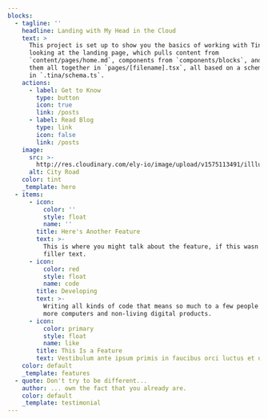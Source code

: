 ```yaml
---
blocks:
  - tagline: ''
    headline: Landing with My Head in the Cloud
    text: >
      This project is set up to show you the basics of working with Tina. You're
      looking at the landing page, which pulls content from
      `content/pages/home.md`, components from `components/blocks`, and puts
      them all together in `pages/[filename].tsx`, all based on a schema defined
      in `.tina/schema.ts`.
    actions:
      - label: Get to Know
        type: button
        icon: true
        link: /posts
      - label: Read Blog
        type: link
        icon: false
        link: /posts
    image:
      src: >-
        http://res.cloudinary.com/ely-io/image/upload/v1575113491/illlustrations.co/svg/day65-city-road.svg
      alt: City Road
    color: tint
    _template: hero
  - items:
      - icon:
          color: ''
          style: float
          name: ''
        title: Here's Another Feature
        text: >-
          This is where you might talk about the feature, if this wasn't just
          filler text.
      - icon:
          color: red
          style: float
          name: code
        title: Developing
        text: >-
          Writing all kinds of code that means so much to a few people and a lot
          more computers and non-living digital products.
      - icon:
          color: primary
          style: float
          name: like
        title: This Is a Feature
        text: Vestibulum ante ipsum primis in faucibus orci luctus et ultrices.
    color: default
    _template: features
  - quote: Don't try to be different...
    author: ... own the fact that you already are.
    color: default
    _template: testimonial
---
```


